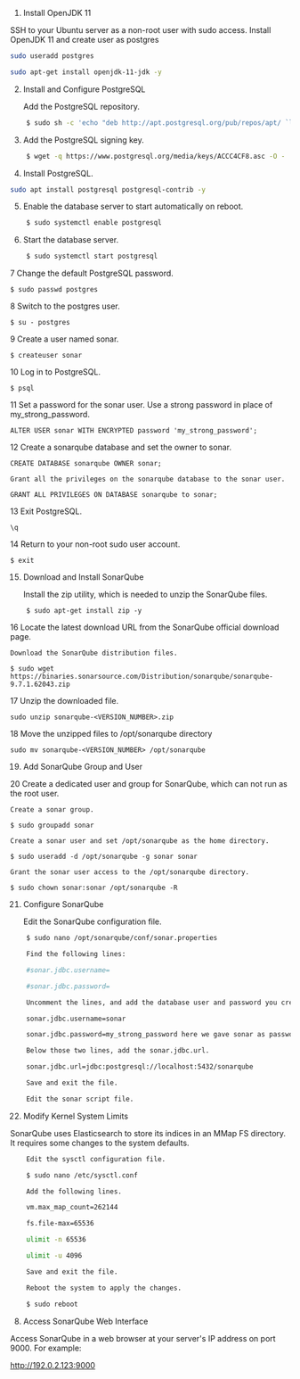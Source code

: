 1. Install OpenJDK 11

  SSH to your Ubuntu server as a non-root user with sudo access.
  Install OpenJDK 11 and create user as postgres
  
  ```bash
 sudo useradd postgres
 ``` 
  ```bash
  sudo apt-get install openjdk-11-jdk -y
  ```
2. Install and Configure PostgreSQL

    Add the PostgreSQL repository.
```bash
    $ sudo sh -c 'echo "deb http://apt.postgresql.org/pub/repos/apt/ `lsb_release -cs`-pgdg main" >> /etc/apt/sources.list.d/pgdg.list'
```
  
3. Add the PostgreSQL signing key.

```bash
    $ wget -q https://www.postgresql.org/media/keys/ACCC4CF8.asc -O - | sudo apt-key add -
```

4. Install PostgreSQL.

```bash
sudo apt install postgresql postgresql-contrib -y
```
5. Enable the database server to start automatically on reboot.
```bash
    $ sudo systemctl enable postgresql
```
6. Start the database server.
```bash
    $ sudo systemctl start postgresql
```
7 Change the default PostgreSQL password.

    $ sudo passwd postgres
8 Switch to the postgres user.

    $ su - postgres
9 Create a user named sonar.

    $ createuser sonar

10 Log in to PostgreSQL.

    $ psql
11 Set a password for the sonar user. Use a strong password in place of my_strong_password.

    ALTER USER sonar WITH ENCRYPTED password 'my_strong_password';

12 Create a sonarqube database and set the owner to sonar.

    CREATE DATABASE sonarqube OWNER sonar;

    Grant all the privileges on the sonarqube database to the sonar user.

    GRANT ALL PRIVILEGES ON DATABASE sonarqube to sonar;

13 Exit PostgreSQL.

    \q

14 Return to your non-root sudo user account.

    $ exit

15. Download and Install SonarQube

    Install the zip utility, which is needed to unzip the SonarQube files.
```
    $ sudo apt-get install zip -y
```
 16 Locate the latest download URL from the SonarQube official download page.

    Download the SonarQube distribution files.

    $ sudo wget https://binaries.sonarsource.com/Distribution/sonarqube/sonarqube-9.7.1.62043.zip

  17 Unzip the downloaded file.

    sudo unzip sonarqube-<VERSION_NUMBER>.zip

  18 Move the unzipped files to /opt/sonarqube directory

    sudo mv sonarqube-<VERSION_NUMBER> /opt/sonarqube

19. Add SonarQube Group and User

20 Create a dedicated user and group for SonarQube, which can not run as the root user.

    Create a sonar group.

    $ sudo groupadd sonar

    Create a sonar user and set /opt/sonarqube as the home directory.

    $ sudo useradd -d /opt/sonarqube -g sonar sonar

    Grant the sonar user access to the /opt/sonarqube directory.

    $ sudo chown sonar:sonar /opt/sonarqube -R

21. Configure SonarQube

    Edit the SonarQube configuration file.
```bash
    $ sudo nano /opt/sonarqube/conf/sonar.properties

    Find the following lines:

    #sonar.jdbc.username=

    #sonar.jdbc.password=

    Uncomment the lines, and add the database user and password you created in Step 2.

    sonar.jdbc.username=sonar

    sonar.jdbc.password=my_strong_password here we gave sonar as password

    Below those two lines, add the sonar.jdbc.url.

    sonar.jdbc.url=jdbc:postgresql://localhost:5432/sonarqube

    Save and exit the file.

    Edit the sonar script file.

 ```  
  22. Modify Kernel System Limits

SonarQube uses Elasticsearch to store its indices in an MMap FS directory. It requires some changes to the system defaults.
```bash
    Edit the sysctl configuration file.

    $ sudo nano /etc/sysctl.conf

    Add the following lines.

    vm.max_map_count=262144

    fs.file-max=65536

    ulimit -n 65536

    ulimit -u 4096

    Save and exit the file.

    Reboot the system to apply the changes.

    $ sudo reboot
```
8. Access SonarQube Web Interface

Access SonarQube in a web browser at your server's IP address on port 9000. For example:

http://192.0.2.123:9000

